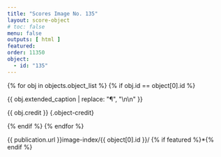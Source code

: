 ```yaml
---
title: "Scores Image No. 135"
layout: score-object
# toc: false
menu: false
outputs: [ html ]
featured: 
order: 11350
object:
  - id: "135"
---
```


{% for obj in objects.object_list %}
{% if obj.id == object[0].id %}

{{ obj.extended_caption | replace: "¶", "\n\n" }}

{{ obj.credit }} {.object-credit}

{% endif %}
{% endfor %}

<div class="object-credit object-url is-print-only">

{{ publication.url }}image-index/{{ object[0].id }}/ {% if featured %}*{% endif %}

</div>
